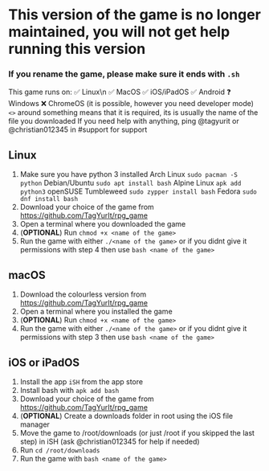 # This version of the game is no longer maintained, you will not get help running this version

### If you rename the game, please make sure it ends with `.sh`
This game runs on:
✅ Linux\n
✅ MacOS
✅ iOS/iPadOS
✅ Android
❓ Windows
❌  ChromeOS (it is possible, however you need developer mode)
`<>` around something means that it is required, its is usually the name of the file you downloaded
If you need help with anything, ping @tagyurit or @christian012345 in #support for support

## Linux
1. Make sure you have python 3 installed
Arch Linux
`sudo pacman -S python`
Debian/Ubuntu
`sudo apt install bash`
Alpine Linux
`apk add python3`
openSUSE Tumbleweed
`sudo zypper install bash`
Fedora
`sudo dnf install bash`
3. Download your choice of the game from <https://github.com/TagYurIt/rpg_game>
4. Open a terminal where you downloaded the game
5. (**OPTIONAL**) Run `chmod +x <name of the game>`
6. Run the game with either `./<name of the game>` or if you didnt give it permissions with step 4 then use `bash <name of the game>`

## macOS
1. Download the colourless version from <https://github.com/TagYurIt/rpg_game>
2.  Open a terminal where you installed the game
3. (**OPTIONAL**) Run `chmod +x <name of the game>`
4. Run the game with either `./<name of the game>` or if you didnt give it permissions with step 3 then use `bash <name of the game>`

## iOS or iPadOS
1. Install the app `iSH` from the app store
2. Install bash with `apk add bash`
3. Download your choice of the game from <https://github.com/TagYurIt/rpg_game>
4. (**OPTIONAL**) Create a downloads folder in root using the iOS file manager
4. Move the game to /root/downloads (or just /root if you skipped the last step) in iSH (ask @christian012345 for help if needed)
5. Run `cd /root/downloads`
6. Run the game with `bash <name of the game>`
